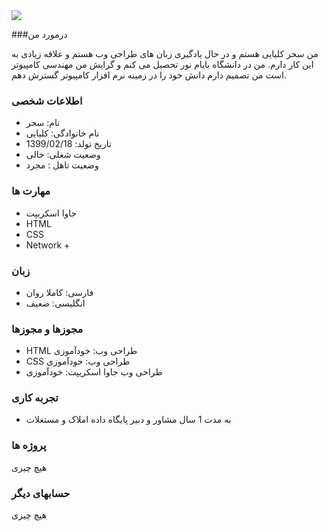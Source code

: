 <img src="https://avatars2.githubusercontent.com/u/72030849?s=400&u=a245885d6ff65d1ec255f22129bcefc9ed0607ef&v=4"/>

###درمورد من

من سحر کلیایی هستم و در حال یادگیری زبان های طراحی وب هستم و علاقه زیادی به این کار دارم.
من در دانشگاه بایام نور تحصیل می کنم و گرایش من مهندسی کامپیوتر است
من تصمیم دارم دانش خود را در زمینه نرم افزار کامپیوتر گسترش دهم.

### اطلاعات شخصی

- نام: سحر
- نام خانوادگی: کلیایی
- تاریخ تولد: 1399/02/18
- وضعیت شغلی: خالی
- وضعیت تاهل : مجرد

### مهارت ها

+ جاوا اسکریپت
+ HTML
+ CSS
+ Network +

### زبان

- فارسی: کاملا روان
- انگلیسی: ضعیف

### مجوزها و مجوزها

- HTML طراحی وب: خودآموزی
- CSS طراحی وب: خودآموزی
- طراحی وب جاوا اسکریپت: خودآموزی

### تجربه کاری

- به مدت 1 سال مشاور و دبیر پایگاه داده املاک و مستغلات

### پروژه ها

هیچ چیزی

### حسابهای دیگر

هیچ چیزی

